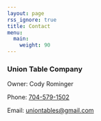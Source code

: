 ```yaml
---
layout: page
rss_ignore: true
title: Contact
menu:
  main:
    weight: 90
---
```



### Union Table Company

Owner: Cody Rominger

Phone: [704-579-1502](tel:704-579-1502)

Email: [uniontables@gmail.com](mailto:uniontables@gmail.com)